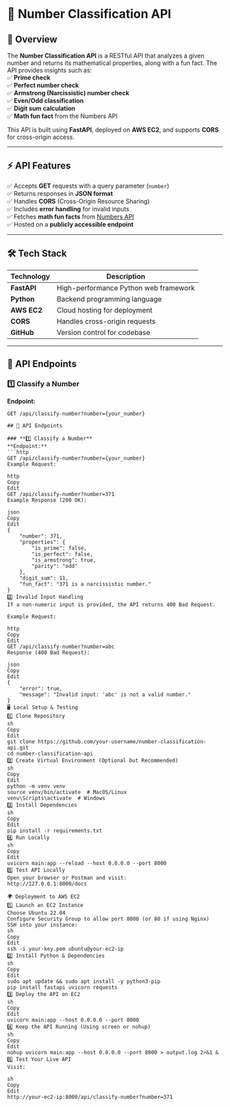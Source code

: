 # 🚀 Number Classification API

## 📖 Overview  
The **Number Classification API** is a RESTful API that analyzes a given number and returns its mathematical properties, along with a fun fact. The API provides insights such as:  
✅ **Prime check**  
✅ **Perfect number check**  
✅ **Armstrong (Narcissistic) number check**  
✅ **Even/Odd classification**  
✅ **Digit sum calculation**  
✅ **Math fun fact** from the Numbers API  

This API is built using **FastAPI**, deployed on **AWS EC2**, and supports **CORS** for cross-origin access.

---

## ⚡ API Features  
✅ Accepts **GET** requests with a query parameter (`number`)  
✅ Returns responses in **JSON format**  
✅ Handles **CORS** (Cross-Origin Resource Sharing)  
✅ Includes **error handling** for invalid inputs  
✅ Fetches **math fun facts** from [Numbers API](http://numbersapi.com)  
✅ Hosted on a **publicly accessible endpoint**  

---

## 🛠️ Tech Stack  

| Technology       | Description                                  |
|-----------------|----------------------------------------------|
| **FastAPI**     | High-performance Python web framework       |
| **Python**      | Backend programming language                |
| **AWS EC2**     | Cloud hosting for deployment                |
| **CORS**        | Handles cross-origin requests               |
| **GitHub**      | Version control for codebase                |


---

## 📌 API Endpoints  

### **1️⃣ Classify a Number**  
**Endpoint:**  
```http
GET /api/classify-number?number={your_number}

## 📌 API Endpoints  

### **1️⃣ Classify a Number**  
**Endpoint:**  
```http
GET /api/classify-number?number={your_number}
Example Request:

http
Copy
Edit
GET /api/classify-number?number=371
Example Response (200 OK):

json
Copy
Edit
{
    "number": 371,
    "properties": {
        "is_prime": false,
        "is_perfect": false,
        "is_armstrong": true,
        "parity": "odd"
    },
    "digit_sum": 11,
    "fun_fact": "371 is a narcissistic number."
}
2️⃣ Invalid Input Handling
If a non-numeric input is provided, the API returns 400 Bad Request.

Example Request:

http
Copy
Edit
GET /api/classify-number?number=abc
Response (400 Bad Request):

json
Copy
Edit
{
    "error": true,
    "message": "Invalid input: 'abc' is not a valid number."
}
🖥️ Local Setup & Testing
1️⃣ Clone Repository
sh
Copy
Edit
git clone https://github.com/your-username/number-classification-api.git
cd number-classification-api
2️⃣ Create Virtual Environment (Optional but Recommended)
sh
Copy
Edit
python -m venv venv
source venv/bin/activate  # MacOS/Linux
venv\Scripts\activate  # Windows
3️⃣ Install Dependencies
sh
Copy
Edit
pip install -r requirements.txt
4️⃣ Run Locally
sh
Copy
Edit
uvicorn main:app --reload --host 0.0.0.0 --port 8000
5️⃣ Test API Locally
Open your browser or Postman and visit:
http://127.0.0.1:8000/docs

🌍 Deployment to AWS EC2
1️⃣ Launch an EC2 Instance
Choose Ubuntu 22.04
Configure Security Group to allow port 8000 (or 80 if using Nginx)
SSH into your instance:
sh
Copy
Edit
ssh -i your-key.pem ubuntu@your-ec2-ip
2️⃣ Install Python & Dependencies
sh
Copy
Edit
sudo apt update && sudo apt install -y python3-pip
pip install fastapi uvicorn requests
3️⃣ Deploy the API on EC2
sh
Copy
Edit
uvicorn main:app --host 0.0.0.0 --port 8000
4️⃣ Keep the API Running (Using screen or nohup)
sh
Copy
Edit
nohup uvicorn main:app --host 0.0.0.0 --port 8000 > output.log 2>&1 &
5️⃣ Test Your Live API
Visit:

sh
Copy
Edit
http://your-ec2-ip:8000/api/classify-number?number=371


